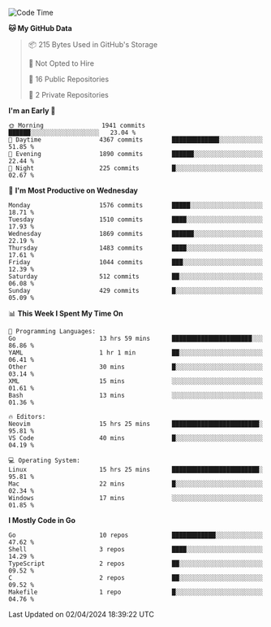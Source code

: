 <!--START_SECTION:waka-->
![Code Time](http://img.shields.io/badge/Code%20Time-471%20hrs%2017%20mins-blue)

**🐱 My GitHub Data** 

> 📦 215 Bytes Used in GitHub's Storage 
 > 
> 🚫 Not Opted to Hire
 > 
> 📜 16 Public Repositories 
 > 
> 🔑 2 Private Repositories 
 > 
**I'm an Early 🐤** 

```text
🌞 Morning                1941 commits        ██████░░░░░░░░░░░░░░░░░░░   23.04 % 
🌆 Daytime                4367 commits        █████████████░░░░░░░░░░░░   51.85 % 
🌃 Evening                1890 commits        ██████░░░░░░░░░░░░░░░░░░░   22.44 % 
🌙 Night                  225 commits         █░░░░░░░░░░░░░░░░░░░░░░░░   02.67 % 
```
📅 **I'm Most Productive on Wednesday** 

```text
Monday                   1576 commits        █████░░░░░░░░░░░░░░░░░░░░   18.71 % 
Tuesday                  1510 commits        ████░░░░░░░░░░░░░░░░░░░░░   17.93 % 
Wednesday                1869 commits        ██████░░░░░░░░░░░░░░░░░░░   22.19 % 
Thursday                 1483 commits        ████░░░░░░░░░░░░░░░░░░░░░   17.61 % 
Friday                   1044 commits        ███░░░░░░░░░░░░░░░░░░░░░░   12.39 % 
Saturday                 512 commits         ██░░░░░░░░░░░░░░░░░░░░░░░   06.08 % 
Sunday                   429 commits         █░░░░░░░░░░░░░░░░░░░░░░░░   05.09 % 
```


📊 **This Week I Spent My Time On** 

```text
💬 Programming Languages: 
Go                       13 hrs 59 mins      ██████████████████████░░░   86.86 % 
YAML                     1 hr 1 min          ██░░░░░░░░░░░░░░░░░░░░░░░   06.41 % 
Other                    30 mins             █░░░░░░░░░░░░░░░░░░░░░░░░   03.14 % 
XML                      15 mins             ░░░░░░░░░░░░░░░░░░░░░░░░░   01.61 % 
Bash                     13 mins             ░░░░░░░░░░░░░░░░░░░░░░░░░   01.36 % 

🔥 Editors: 
Neovim                   15 hrs 25 mins      ████████████████████████░   95.81 % 
VS Code                  40 mins             █░░░░░░░░░░░░░░░░░░░░░░░░   04.19 % 

💻 Operating System: 
Linux                    15 hrs 25 mins      ████████████████████████░   95.81 % 
Mac                      22 mins             █░░░░░░░░░░░░░░░░░░░░░░░░   02.34 % 
Windows                  17 mins             ░░░░░░░░░░░░░░░░░░░░░░░░░   01.85 % 
```

**I Mostly Code in Go** 

```text
Go                       10 repos            ████████████░░░░░░░░░░░░░   47.62 % 
Shell                    3 repos             ████░░░░░░░░░░░░░░░░░░░░░   14.29 % 
TypeScript               2 repos             ██░░░░░░░░░░░░░░░░░░░░░░░   09.52 % 
C                        2 repos             ██░░░░░░░░░░░░░░░░░░░░░░░   09.52 % 
Makefile                 1 repo              █░░░░░░░░░░░░░░░░░░░░░░░░   04.76 % 
```




 Last Updated on 02/04/2024 18:39:22 UTC
<!--END_SECTION:waka-->
